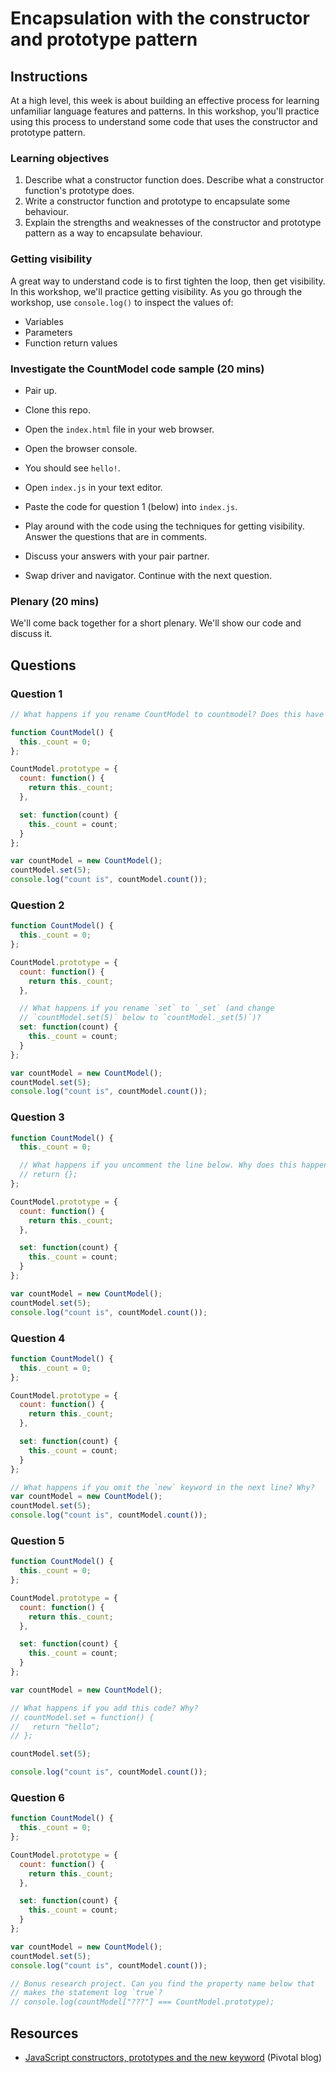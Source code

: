 # Encapsulation with the constructor and prototype pattern

## Instructions

At a high level, this week is about building an effective process for learning unfamiliar language features and patterns.  In this workshop, you'll practice using this process to understand some code that uses the constructor and prototype pattern.

### Learning objectives

1. Describe what a constructor function does.  Describe what a constructor function's prototype does.
2. Write a constructor function and prototype to encapsulate some behaviour.
3. Explain the strengths and weaknesses of the constructor and prototype pattern as a way to encapsulate behaviour.

### Getting visibility

A great way to understand code is to first tighten the loop, then get visibility.  In this workshop, we'll practice getting visibility.  As you go through the workshop, use `console.log()` to inspect the values of:

* Variables
* Parameters
* Function return values

### Investigate the CountModel code sample (20 mins)

* Pair up.

* Clone this repo.

* Open the `index.html` file in your web browser.

* Open the browser console.

* You should see `hello!`.

* Open `index.js` in your text editor.

* Paste the code for question 1 (below) into `index.js`.

* Play around with the code using the techniques for getting visibility. Answer the questions that are in comments.

* Discuss your answers with your pair partner.

* Swap driver and navigator.  Continue with the next question.

### Plenary (20 mins)

We'll come back together for a short plenary.  We'll show our code and discuss it.

## Questions

### Question 1

```js
// What happens if you rename CountModel to countmodel? Does this have any ramifications?

function CountModel() {
  this._count = 0;
};

CountModel.prototype = {
  count: function() {
    return this._count;
  },

  set: function(count) {
    this._count = count;
  }
};

var countModel = new CountModel();
countModel.set(5);
console.log("count is", countModel.count());
```

### Question 2

```js
function CountModel() {
  this._count = 0;
};

CountModel.prototype = {
  count: function() {
    return this._count;
  },

  // What happens if you rename `set` to `_set` (and change
  // `countModel.set(5)` below to `countModel._set(5)`)?
  set: function(count) {
    this._count = count;
  }
};

var countModel = new CountModel();
countModel.set(5);
console.log("count is", countModel.count());
```

### Question 3

```js
function CountModel() {
  this._count = 0;

  // What happens if you uncomment the line below. Why does this happen?
  // return {};
};

CountModel.prototype = {
  count: function() {
    return this._count;
  },

  set: function(count) {
    this._count = count;
  }
};

var countModel = new CountModel();
countModel.set(5);
console.log("count is", countModel.count());
```

### Question 4

```js
function CountModel() {
  this._count = 0;
};

CountModel.prototype = {
  count: function() {
    return this._count;
  },

  set: function(count) {
    this._count = count;
  }
};

// What happens if you omit the `new` keyword in the next line? Why?
var countModel = new CountModel();
countModel.set(5);
console.log("count is", countModel.count());
```

### Question 5

```js
function CountModel() {
  this._count = 0;
};

CountModel.prototype = {
  count: function() {
    return this._count;
  },

  set: function(count) {
    this._count = count;
  }
};

var countModel = new CountModel();

// What happens if you add this code? Why?
// countModel.set = function() {
//   return "hello";
// };

countModel.set(5);

console.log("count is", countModel.count());
```

### Question 6

```js
function CountModel() {
  this._count = 0;
};

CountModel.prototype = {
  count: function() {
    return this._count;
  },

  set: function(count) {
    this._count = count;
  }
};

var countModel = new CountModel();
countModel.set(5);
console.log("count is", countModel.count());

// Bonus research project. Can you find the property name below that
// makes the statement log `true`?
// console.log(countModel["???"] === CountModel.prototype);
```

## Resources

- [JavaScript constructors, prototypes and the new keyword](https://blog.pivotal.io/labs/labs/javascript-constructors-prototypes-and-the-new-keyword) (Pivotal blog)
